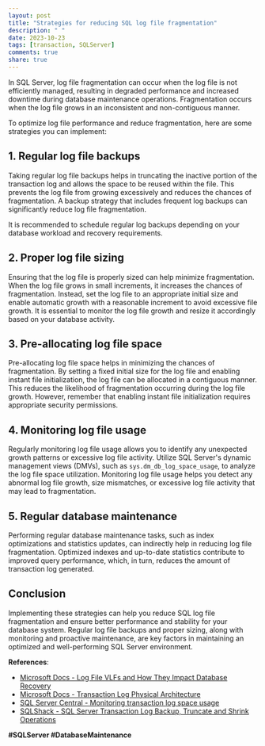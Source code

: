 ```yaml
---
layout: post
title: "Strategies for reducing SQL log file fragmentation"
description: " "
date: 2023-10-23
tags: [transaction, SQLServer]
comments: true
share: true
---
```


In SQL Server, log file fragmentation can occur when the log file is not efficiently managed, resulting in degraded performance and increased downtime during database maintenance operations. Fragmentation occurs when the log file grows in an inconsistent and non-contiguous manner.

To optimize log file performance and reduce fragmentation, here are some strategies you can implement:

## 1. Regular log file backups

Taking regular log file backups helps in truncating the inactive portion of the transaction log and allows the space to be reused within the file. This prevents the log file from growing excessively and reduces the chances of fragmentation. A backup strategy that includes frequent log backups can significantly reduce log file fragmentation.

It is recommended to schedule regular log backups depending on your database workload and recovery requirements.

## 2. Proper log file sizing

Ensuring that the log file is properly sized can help minimize fragmentation. When the log file grows in small increments, it increases the chances of fragmentation. Instead, set the log file to an appropriate initial size and enable automatic growth with a reasonable increment to avoid excessive file growth. It is essential to monitor the log file growth and resize it accordingly based on your database activity.

## 3. Pre-allocating log file space

Pre-allocating log file space helps in minimizing the chances of fragmentation. By setting a fixed initial size for the log file and enabling instant file initialization, the log file can be allocated in a contiguous manner. This reduces the likelihood of fragmentation occurring during the log file growth. However, remember that enabling instant file initialization requires appropriate security permissions.

## 4. Monitoring log file usage

Regularly monitoring log file usage allows you to identify any unexpected growth patterns or excessive log file activity. Utilize SQL Server's dynamic management views (DMVs), such as `sys.dm_db_log_space_usage`, to analyze the log file space utilization. Monitoring log file usage helps you detect any abnormal log file growth, size mismatches, or excessive log file activity that may lead to fragmentation.

## 5. Regular database maintenance

Performing regular database maintenance tasks, such as index optimizations and statistics updates, can indirectly help in reducing log file fragmentation. Optimized indexes and up-to-date statistics contribute to improved query performance, which, in turn, reduces the amount of transaction log generated.

## Conclusion

Implementing these strategies can help you reduce SQL log file fragmentation and ensure better performance and stability for your database system. Regular log file backups and proper sizing, along with monitoring and proactive maintenance, are key factors in maintaining an optimized and well-performing SQL Server environment.

**References**:
- [Microsoft Docs - Log File VLFs and How They Impact Database Recovery](https://docs.microsoft.com/en-us/sql/relational-databases/sql-server-transaction-log-architecture-and-management-guide?redirectedfrom=MSDN&view=sql-server-ver15#log-file-vlfs-and-how-they-impact-database-recovery)
- [Microsoft Docs - Transaction Log Physical Architecture](https://docs.microsoft.com/en-us/sql/relational-databases/sql-server-transaction-log-architecture-and-management-guide?redirectedfrom=MSDN&view=sql-server-ver15#transaction-log-physical-architecture)
- [SQL Server Central - Monitoring transaction log space usage](https://www.sqlservercentral.com/blogs/monitoring-transaction-log-space-usage)
- [SQLShack - SQL Server Transaction Log Backup, Truncate and Shrink Operations](https://www.sqlshack.com/sql-server-transaction-log-backup-truncate-and-shrink-operations/) 

**#SQLServer #DatabaseMaintenance**